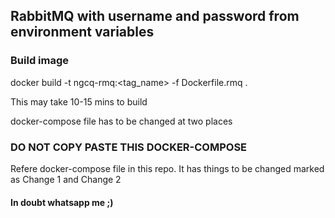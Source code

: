 ## RabbitMQ with username and password from environment variables

### Build image

docker build -t ngcq-rmq:<tag_name> -f Dockerfile.rmq .


This may take 10-15 mins to build

docker-compose file has to be changed at two places 

### DO NOT COPY PASTE THIS DOCKER-COMPOSE
Refere docker-compose file in this repo. 
It has things to be changed marked as Change 1 and Change 2

#### In doubt whatsapp me ;) 

